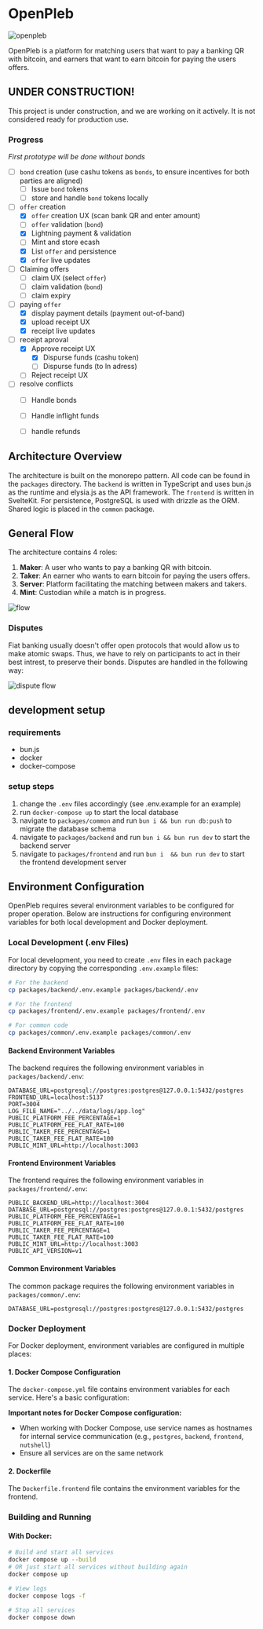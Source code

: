 # OpenPleb

![openpleb](./openpleb.png)

OpenPleb is a platform for matching users that want to pay a banking QR with bitcoin, and earners that want to earn bitcoin for paying the users offers.

## UNDER CONSTRUCTION!

This project is under construction, and we are working on it actively. It is not considered ready for production use.

### Progress

_First prototype will be done without bonds_

- [ ] `bond` creation (use cashu tokens as `bonds`, to ensure incentives for both parties are aligned)
    - [ ] Issue `bond` tokens
    - [ ] store and handle `bond` tokens locally
- [ ] `offer` creation
    - [x] `offer` creation UX (scan bank QR and enter amount)
    - [ ] `offer` validation (`bond`)
    - [x] Lightning payment & validation
    - [ ] Mint and store ecash 
    - [x] List `offer` and persistence
    - [x] `offer` live updates
- [ ] Claiming offers
    - [ ] claim UX (select `offer`)
    - [ ] claim validation (`bond`)
    - [ ] claim expiry
- [ ] paying `offer`
    - [x] display payment details (payment out-of-band)
    - [x] upload receipt UX
    - [x] receipt live updates
- [ ] receipt aproval
    - [x] Approve receipt UX
        - [x] Dispurse funds (cashu token)
        - [ ] Dispurse funds (to ln adress)
    - [ ] Reject receipt UX
- [ ] resolve conflicts
    - [ ] Handle bonds
    - [ ] Handle inflight funds
    - [ ] handle refunds




## Architecture Overview

The architecture is built on the monorepo pattern. All code can be found in the `packages` directory. The `backend` is written in TypeScript and uses bun.js as the runtime and elysia.js as the API framework. The `frontend` is written in SvelteKit. For persistence, PostgreSQL is used with drizzle as the ORM. Shared logic is placed in the `common` package.

## General Flow

The architecture contains 4 roles: 

1. **Maker**: A user who wants to pay a banking QR with bitcoin.
2. **Taker**: An earner who wants to earn bitcoin for paying the users offers.
3. **Server**: Platform facilitating the matching between makers and takers.
4. **Mint**: Custodian while a match is in progress.

![flow](docs/flow.svg)



### Disputes

Fiat banking usually doesn't offer open protocols that would allow us to make atomic swaps. Thus, we have to rely on participants to act in their best intrest, to preserve their bonds. Disputes are handled in the following way: 

![dispute flow](docs/dispute.svg)

## development setup

### requirements

- bun.js
- docker
- docker-compose

### setup steps

1. change the `.env` files accordingly (see .env.example for an example)
1. run `docker-compose up` to start the local database
1. navigate to `packages/common` and run `bun i && bun run db:push` to migrate the database schema
2. navigate to `packages/backend` and run `bun i && bun run dev` to start the backend server
3. navigate to `packages/frontend` and run `bun i  && bun run dev` to start the frontend development server


## Environment Configuration

OpenPleb requires several environment variables to be configured for proper operation. Below are instructions for configuring environment variables for both local development and Docker deployment.

### Local Development (.env Files)

For local development, you need to create `.env` files in each package directory by copying the corresponding `.env.example` files:

```bash
# For the backend
cp packages/backend/.env.example packages/backend/.env

# For the frontend
cp packages/frontend/.env.example packages/frontend/.env

# For common code
cp packages/common/.env.example packages/common/.env
```

#### Backend Environment Variables

The backend requires the following environment variables in `packages/backend/.env`:

```
DATABASE_URL=postgresql://postgres:postgres@127.0.0.1:5432/postgres
FRONTEND_URL=localhost:5137
PORT=3004
LOG_FILE_NAME="../../data/logs/app.log"
PUBLIC_PLATFORM_FEE_PERCENTAGE=1
PUBLIC_PLATFORM_FEE_FLAT_RATE=100
PUBLIC_TAKER_FEE_PERCENTAGE=1
PUBLIC_TAKER_FEE_FLAT_RATE=100
PUBLIC_MINT_URL=http://localhost:3003
```

#### Frontend Environment Variables

The frontend requires the following environment variables in `packages/frontend/.env`:

```
PUBLIC_BACKEND_URL=http://localhost:3004
DATABASE_URL=postgresql://postgres:postgres@127.0.0.1:5432/postgres
PUBLIC_PLATFORM_FEE_PERCENTAGE=1
PUBLIC_PLATFORM_FEE_FLAT_RATE=100
PUBLIC_TAKER_FEE_PERCENTAGE=1
PUBLIC_TAKER_FEE_FLAT_RATE=100
PUBLIC_MINT_URL=http://localhost:3003
PUBLIC_API_VERSION=v1
```

#### Common Environment Variables

The common package requires the following environment variables in `packages/common/.env`:

```
DATABASE_URL=postgresql://postgres:postgres@127.0.0.1:5432/postgres
```

### Docker Deployment

For Docker deployment, environment variables are configured in multiple places:

#### 1. Docker Compose Configuration

The `docker-compose.yml` file contains environment variables for each service. Here's a basic configuration:

**Important notes for Docker Compose configuration:**
- When working with Docker Compose, use service names as hostnames for internal service communication (e.g., `postgres`, `backend`, `frontend`, `nutshell`)
- Ensure all services are on the same network

#### 2. Dockerfile

The `Dockerfile.frontend` file contains the environment variables for the frontend. 


### Building and Running

#### With Docker:

```bash
# Build and start all services
docker compose up --build
# OR just start all services without building again
docker compose up

# View logs
docker compose logs -f

# Stop all services
docker compose down
```
